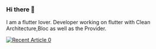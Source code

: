 ### Hi there 👋

I am a flutter lover. Developer working on flutter with Clean Architecture,Bloc as well as the Provider.

<a target="_blank" href="https://github-readme-medium-recent-article.vercel.app/medium/@sahasuthpala/0"><img src="https://github-readme-medium-recent-article.vercel.app/medium/@imantumorang/0" alt="Recent Article 0"> 

<!--
**Dineth95/Dineth95** is a ✨ _special_ ✨ repository because its `README.md` (this file) appears on your GitHub profile.

Here are some ideas to get you started:

- 🔭 I’m currently working on ...
- 🌱 I’m currently learning ...
- 👯 I’m looking to collaborate on ...
- 🤔 I’m looking for help with ...
- 💬 Ask me about ...
- 📫 How to reach me: ...
- 😄 Pronouns: ...
- ⚡ Fun fact: ...
-->
